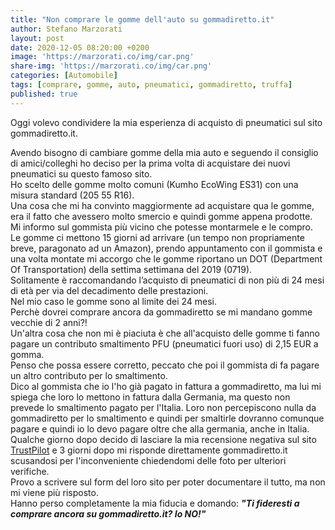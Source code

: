 ```yaml
---
title: "Non comprare le gomme dell'auto su gommadiretto.it"
author: Stefano Marzorati
layout: post
date: 2020-12-05 08:20:00 +0200
image: 'https://marzorati.co/img/car.png'
share-img: 'https://marzorati.co/img/car.png'
categories: [Automobile]
tags: [comprare, gomme, auto, pneumatici, gommadiretto, truffa]
published: true
---
```

Oggi volevo condividere la mia esperienza di acquisto di pneumatici sul sito gommadiretto.it.   

Avendo bisogno di cambiare gomme della mia auto e seguendo il consiglio di amici/colleghi ho deciso per la prima volta di acquistare dei nuovi pneumatici su questo famoso sito.   
Ho scelto delle gomme molto comuni (Kumho EcoWing ES31) con una misura standard (205 55 R16).   
Una cosa che mi ha convinto maggiormente ad acquistare qua le gomme, era il fatto che avessero molto smercio e quindi gomme appena prodotte.   
Mi informo sul gommista più vicino che potesse montarmele e le compro.   
Le gomme ci mettono 15 giorni ad arrivare (un tempo non propriamente breve, paragonato ad un Amazon), prendo appuntamento con il gommista e una volta montate mi accorgo che le gomme riportano un DOT (Department Of Transportation) della settima settimana del 2019 (0719).   
Solitamente è raccomandando l’acquisto di pneumatici di non più di 24 mesi di età per via del decadimento delle prestazioni.   
Nel mio caso le gomme sono al limite dei 24 mesi.   
Perchè dovrei comprare ancora da gommadiretto se mi mandano gomme vecchie di 2 anni?!   
Un'altra cosa che non mi è piaciuta è che all'acquisto delle gomme ti fanno pagare un contributo smaltimento PFU (pneumatici fuori uso) di 2,15 EUR a gomma.     
Penso che possa essere corretto, peccato che poi il gommista di fa pagare un altro contributo per lo smaltimento.   
Dico al gommista che io l'ho già pagato in fattura a gommadiretto, ma lui mi spiega che loro lo mettono in fattura dalla Germania, ma questo non prevede lo smaltimento pagato per l'Italia. Loro non percepiscono nulla da gommadiretto per lo smaltimento e quindi per smaltirle dovranno comunque pagare e quindi io lo devo pagare oltre che alla germania, anche in Italia.   
Qualche giorno dopo decido di lasciare la mia recensione negativa sul sito <a href="https://it.trustpilot.com/users/52ab49080000640001599977" target="_blank">TrustPilot</a> e 3 giorni dopo mi risponde direttamente gommadiretto.it scusandosi per l'inconveniente chiedendomi delle foto per ulteriori verifiche.   
Provo a scrivere sul form del loro sito per poter documentare il tutto, ma non mi viene più risposto.   
Hanno perso completamente la mia fiducia e domando: ***"Ti fideresti a comprare ancora su gommadiretto.it? Io NO!"***





